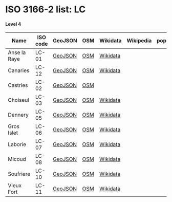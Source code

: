 # ISO 3166-2 list: LC


#### Level 4
Name | ISO code | GeoJSON | OSM | Wikidata | Wikipedia | population 
--- | --- | --- | --- | --- | --- | --- 
Anse la Raye | LC-01 | [GeoJSON](../../export/geojson/q7/iso2/LC/LC-01.geojson) | [OSM](https://www.openstreetmap.org/relation/9304002) | [Wikidata](https://www.wikidata.org/wiki/Q1676934) |  | 
Canaries | LC-12 | [GeoJSON](../../export/geojson/q7/iso2/LC/LC-12.geojson) | [OSM](https://www.openstreetmap.org/relation/9333382) | [Wikidata](https://www.wikidata.org/wiki/Q9184399) |  | 
Castries | LC-02 | [GeoJSON](../../export/geojson/q7/iso2/LC/LC-02.geojson) | [OSM](https://www.openstreetmap.org/relation/9304003) |  |  | 
Choiseul | LC-03 | [GeoJSON](../../export/geojson/q7/iso2/LC/LC-03.geojson) | [OSM](https://www.openstreetmap.org/relation/9303814) | [Wikidata](https://www.wikidata.org/wiki/Q1075816) |  | 
Dennery | LC-05 | [GeoJSON](../../export/geojson/q7/iso2/LC/LC-05.geojson) | [OSM](https://www.openstreetmap.org/relation/9304004) | [Wikidata](https://www.wikidata.org/wiki/Q1188890) |  | 
Gros Islet | LC-06 | [GeoJSON](../../export/geojson/q7/iso2/LC/LC-06.geojson) | [OSM](https://www.openstreetmap.org/relation/9304005) | [Wikidata](https://www.wikidata.org/wiki/Q953557) |  | 
Laborie | LC-07 | [GeoJSON](../../export/geojson/q7/iso2/LC/LC-07.geojson) | [OSM](https://www.openstreetmap.org/relation/9303813) | [Wikidata](https://www.wikidata.org/wiki/Q599347) |  | 
Micoud | LC-08 | [GeoJSON](../../export/geojson/q7/iso2/LC/LC-08.geojson) | [OSM](https://www.openstreetmap.org/relation/9302977) | [Wikidata](https://www.wikidata.org/wiki/Q1240193) |  | 
Soufriere | LC-10 | [GeoJSON](../../export/geojson/q7/iso2/LC/LC-10.geojson) | [OSM](https://www.openstreetmap.org/relation/9303838) | [Wikidata](https://www.wikidata.org/wiki/Q1472841) |  | 
Vieux Fort | LC-11 | [GeoJSON](../../export/geojson/q7/iso2/LC/LC-11.geojson) | [OSM](https://www.openstreetmap.org/relation/9303796) | [Wikidata](https://www.wikidata.org/wiki/Q1472864) |  | 
